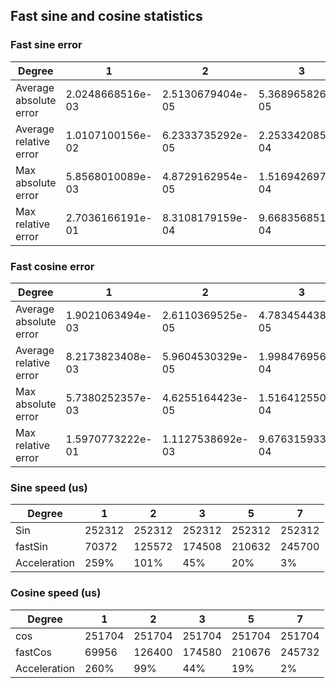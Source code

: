 ## Fast sine and cosine statistics

### Fast sine error

| Degree                 | 1                | 2                | 3                | 5                | 7                |
| ---------------------- | ---------------- | ---------------- | ---------------- | ---------------- | ---------------- |
| Average absolute error | 2.0248668516e-03 | 2.5130679404e-05 | 5.3689658263e-05 | 1.9886550610e-07 | 4.3011548927e-10 |
| Average relative error | 1.0107100156e-02 | 6.2333735292e-05 | 2.2533420855e-04 | 9.1135916865e-07 | 2.0849060225e-09 |
| Max absolute error     | 5.8568010089e-03 | 4.8729162954e-05 | 1.5169426972e-04 | 5.6057287870e-07 | 1.2049006237e-09 |
| Max relative error     | 2.7036166191e-01 | 8.3108179159e-04 | 9.6683568515e-04 | 4.9842992284e-06 | 1.3736857985e-08 |

### Fast cosine error
| Degree                 | 1                | 2                | 3                | 5                | 7                |
| ---------------------- | ---------------- | ---------------- | ---------------- | ---------------- | ---------------- |
| Average absolute error | 1.9021063494e-03 | 2.6110369525e-05 | 4.7834544385e-05 | 1.7553281036e-07 | 3.7919003390e-10 |
| Average relative error | 8.2173823408e-03 | 5.9604530329e-05 | 1.9984769564e-04 | 8.0927476587e-07 | 1.8593523423e-09 |
| Max absolute error     | 5.7380252357e-03 | 4.6255164423e-05 | 1.5164125507e-04 | 5.6047696512e-07 | 1.2027996377e-09 |
| Max relative error     | 1.5970773222e-01 | 1.1127538692e-03 | 9.6763159330e-04 | 4.9925872741e-06 | 1.3775154934e-08 |

### Sine speed (us)
| Degree       | 1      | 2      | 3      | 5      | 7      |
| ------------ | ------ | ------ | ------ | ------ | ------ |
| Sin          | 252312 | 252312 | 252312 | 252312 | 252312 |
| fastSin      | 70372  | 125572 | 174508 | 210632 | 245700 |
| Acceleration | 259%   | 101%   | 45%    | 20%    | 3%     |

### Cosine speed (us)
| Degree       | 1      | 2      | 3      | 5      | 7      |
| ------------ | ------ | ------ | ------ | ------ | ------ |
| cos          | 251704 | 251704 | 251704 | 251704 | 251704 |
| fastCos      | 69956  | 126400 | 174580 | 210676 | 245732 |
| Acceleration | 260%   | 99%    | 44%    | 19%    | 2%     |

